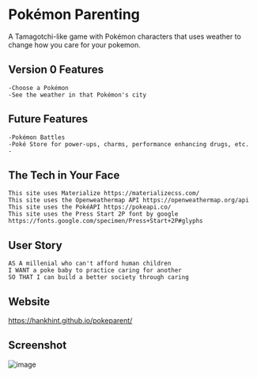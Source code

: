 # Pokémon Parenting

A Tamagotchi-like game with Pokémon characters that uses weather to change how you care for your pokemon.

## Version 0 Features

```
-Choose a Pokémon
-See the weather in that Pokémon's city
```
## Future Features

```
-Pokémon Battles
-Poké Store for power-ups, charms, performance enhancing drugs, etc.
-
```

## The Tech in Your Face

```
This site uses Materialize https://materializecss.com/
This site uses the Openweathermap API https://openweathermap.org/api
This site uses the PokéAPI https://pokeapi.co/
This site uses the Press Start 2P font by google https://fonts.google.com/specimen/Press+Start+2P#glyphs
```

## User Story

```
AS A millenial who can't afford human children
I WANT a poke baby to practice caring for another
SO THAT I can build a better society through caring
```

## Website

https://hankhint.github.io/pokeparent/

## Screenshot

![image](https://user-images.githubusercontent.com/50533231/140671539-612be366-407e-4c94-aeb5-0d323999d0e6.png)

